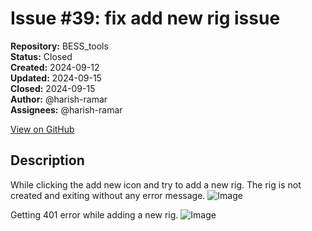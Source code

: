 # Issue #39: fix add new rig issue

**Repository:** BESS_tools  
**Status:** Closed  
**Created:** 2024-09-12  
**Updated:** 2024-09-15  
**Closed:** 2024-09-15  
**Author:** @harish-ramar  
**Assignees:** @harish-ramar  

[View on GitHub](https://github.com/Simtestlab/BESS_tools/issues/39)

## Description

While clicking the add new icon and try to add a new rig. The rig is not created and exiting without any error message.
![Image](https://github.com/user-attachments/assets/78f50542-169c-4b2d-bde0-0ecd7535e396)

Getting 401 error while adding a new rig.
![Image](https://github.com/user-attachments/assets/2457352d-7b82-4ee7-9e71-6c0e1a214efc)
